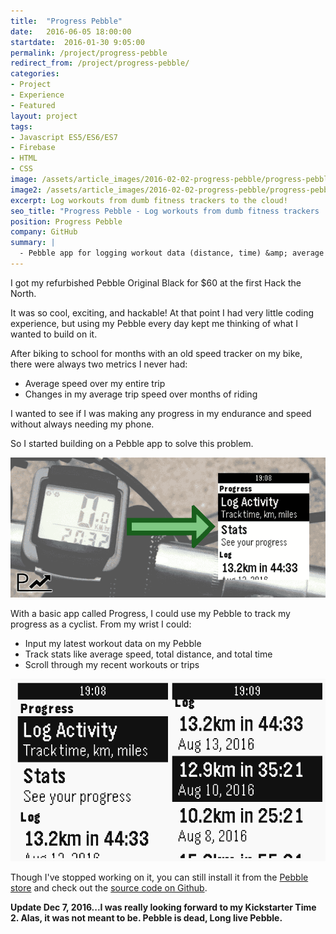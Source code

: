```yaml
---
title:  "Progress Pebble"
date:   2016-06-05 18:00:00
startdate:  2016-01-30 9:05:00
permalink: /project/progress-pebble
redirect_from: /project/progress-pebble/
categories:
- Project
- Experience
- Featured
layout: project
tags:
- Javascript ES5/ES6/ES7
- Firebase
- HTML
- CSS
image: /assets/article_images/2016-02-02-progress-pebble/progress-pebble-app-store-2000c.png
image2: /assets/article_images/2016-02-02-progress-pebble/progress-pebble-app-store-1000c.png
excerpt: Log workouts from dumb fitness trackers to the cloud!
seo_title: "Progress Pebble - Log workouts from dumb fitness trackers | Andrew Paradi Alexander"
position: Progress Pebble
company: GitHub
summary: |
  - Pebble app for logging workout data (distance, time) &amp; average speed
---
```


I got my refurbished Pebble Original Black for $60 at the first Hack the North.

It was so cool, exciting, and hackable! At that point I had very little coding experience, but using my Pebble every day kept me thinking of what I wanted to build on it.

After biking to school for months with an old speed tracker on my bike, there were always two metrics I never had:
- Average speed over my entire trip
- Changes in my average trip speed over months of riding

I wanted to see if I was making any progress in my endurance and speed without always needing my phone.

So I started building on a Pebble app to solve this problem.

![Make your dumb fitness tracker smart!](/assets/article_images/2016-02-02-progress-pebble/mheader_v0.1c.png)

With a basic app called Progress, I could use my Pebble to track my progress as a cyclist. From my wrist I could:
- Input my latest workout data on my Pebble
- Track stats like average speed, total distance, and total time
- Scroll through my recent workouts or trips

![Screenshots from my Pebble.](/assets/article_images/2016-02-02-progress-pebble/pebble-screenshots.png)

Though I've stopped working on it, you can still install it from the [Pebble store](https://apps.getpebble.com/en_US/application/56ad85eed3cf022d44000001) and check out the [source code on Github](https://github.com/adrw/progress-pebble).

**Update Dec 7, 2016...I was really looking forward to my Kickstarter Time 2. Alas, it was not meant to be. Pebble is dead, Long live Pebble.**
